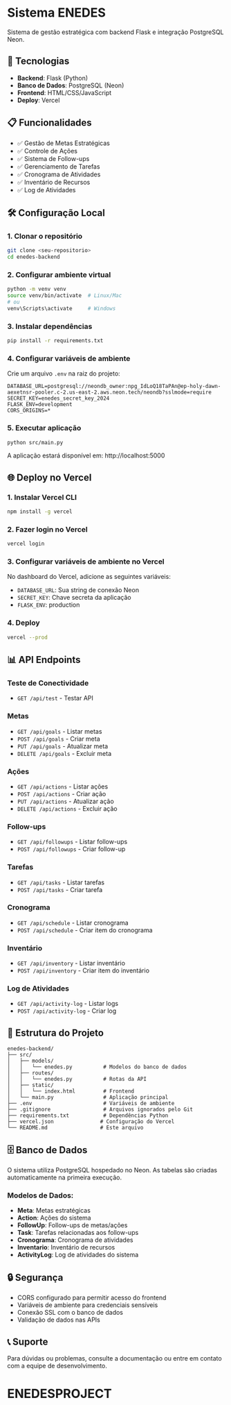 # Sistema ENEDES

Sistema de gestão estratégica com backend Flask e integração PostgreSQL Neon.

## 🚀 Tecnologias

- **Backend**: Flask (Python)
- **Banco de Dados**: PostgreSQL (Neon)
- **Frontend**: HTML/CSS/JavaScript
- **Deploy**: Vercel

## 📋 Funcionalidades

- ✅ Gestão de Metas Estratégicas
- ✅ Controle de Ações
- ✅ Sistema de Follow-ups
- ✅ Gerenciamento de Tarefas
- ✅ Cronograma de Atividades
- ✅ Inventário de Recursos
- ✅ Log de Atividades

## 🛠️ Configuração Local

### 1. Clonar o repositório
```bash
git clone <seu-repositorio>
cd enedes-backend
```

### 2. Configurar ambiente virtual
```bash
python -m venv venv
source venv/bin/activate  # Linux/Mac
# ou
venv\Scripts\activate     # Windows
```

### 3. Instalar dependências
```bash
pip install -r requirements.txt
```

### 4. Configurar variáveis de ambiente
Crie um arquivo `.env` na raiz do projeto:
```env
DATABASE_URL=postgresql://neondb_owner:npg_IdLoQ18TaPAn@ep-holy-dawn-aexetnsr-pooler.c-2.us-east-2.aws.neon.tech/neondb?sslmode=require
SECRET_KEY=enedes_secret_key_2024
FLASK_ENV=development
CORS_ORIGINS=*
```

### 5. Executar aplicação
```bash
python src/main.py
```

A aplicação estará disponível em: http://localhost:5000

## 🌐 Deploy no Vercel

### 1. Instalar Vercel CLI
```bash
npm install -g vercel
```

### 2. Fazer login no Vercel
```bash
vercel login
```

### 3. Configurar variáveis de ambiente no Vercel
No dashboard do Vercel, adicione as seguintes variáveis:
- `DATABASE_URL`: Sua string de conexão Neon
- `SECRET_KEY`: Chave secreta da aplicação
- `FLASK_ENV`: production

### 4. Deploy
```bash
vercel --prod
```

## 📊 API Endpoints

### Teste de Conectividade
- `GET /api/test` - Testar API

### Metas
- `GET /api/goals` - Listar metas
- `POST /api/goals` - Criar meta
- `PUT /api/goals` - Atualizar meta
- `DELETE /api/goals` - Excluir meta

### Ações
- `GET /api/actions` - Listar ações
- `POST /api/actions` - Criar ação
- `PUT /api/actions` - Atualizar ação
- `DELETE /api/actions` - Excluir ação

### Follow-ups
- `GET /api/followups` - Listar follow-ups
- `POST /api/followups` - Criar follow-up

### Tarefas
- `GET /api/tasks` - Listar tarefas
- `POST /api/tasks` - Criar tarefa

### Cronograma
- `GET /api/schedule` - Listar cronograma
- `POST /api/schedule` - Criar item do cronograma

### Inventário
- `GET /api/inventory` - Listar inventário
- `POST /api/inventory` - Criar item do inventário

### Log de Atividades
- `GET /api/activity-log` - Listar logs
- `POST /api/activity-log` - Criar log

## 🔧 Estrutura do Projeto

```
enedes-backend/
├── src/
│   ├── models/
│   │   └── enedes.py          # Modelos do banco de dados
│   ├── routes/
│   │   └── enedes.py          # Rotas da API
│   ├── static/
│   │   └── index.html         # Frontend
│   └── main.py                # Aplicação principal
├── .env                       # Variáveis de ambiente
├── .gitignore                 # Arquivos ignorados pelo Git
├── requirements.txt           # Dependências Python
├── vercel.json               # Configuração do Vercel
└── README.md                 # Este arquivo
```

## 🗄️ Banco de Dados

O sistema utiliza PostgreSQL hospedado no Neon. As tabelas são criadas automaticamente na primeira execução.

### Modelos de Dados:
- **Meta**: Metas estratégicas
- **Action**: Ações do sistema
- **FollowUp**: Follow-ups de metas/ações
- **Task**: Tarefas relacionadas aos follow-ups
- **Cronograma**: Cronograma de atividades
- **Inventario**: Inventário de recursos
- **ActivityLog**: Log de atividades do sistema

## 🔒 Segurança

- CORS configurado para permitir acesso do frontend
- Variáveis de ambiente para credenciais sensíveis
- Conexão SSL com o banco de dados
- Validação de dados nas APIs

## 📞 Suporte

Para dúvidas ou problemas, consulte a documentação ou entre em contato com a equipe de desenvolvimento.
# ENEDESPROJECT
